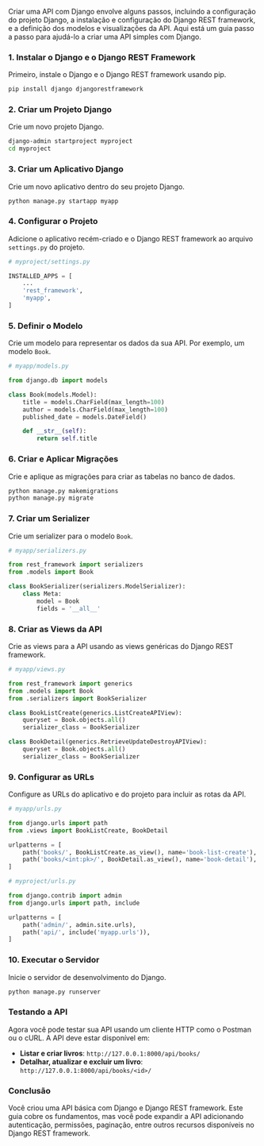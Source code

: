 Criar uma API com Django envolve alguns passos, incluindo a configuração do projeto Django, a instalação e configuração do Django REST framework, e a definição dos modelos e visualizações da API. Aqui está um guia passo a passo para ajudá-lo a criar uma API simples com Django.

### 1. **Instalar o Django e o Django REST Framework**
Primeiro, instale o Django e o Django REST framework usando pip.

```bash
pip install django djangorestframework
```

### 2. **Criar um Projeto Django**
Crie um novo projeto Django.

```bash
django-admin startproject myproject
cd myproject
```

### 3. **Criar um Aplicativo Django**
Crie um novo aplicativo dentro do seu projeto Django.

```bash
python manage.py startapp myapp
```

### 4. **Configurar o Projeto**
Adicione o aplicativo recém-criado e o Django REST framework ao arquivo `settings.py` do projeto.

```python
# myproject/settings.py

INSTALLED_APPS = [
    ...
    'rest_framework',
    'myapp',
]
```

### 5. **Definir o Modelo**
Crie um modelo para representar os dados da sua API. Por exemplo, um modelo `Book`.

```python
# myapp/models.py

from django.db import models

class Book(models.Model):
    title = models.CharField(max_length=100)
    author = models.CharField(max_length=100)
    published_date = models.DateField()

    def __str__(self):
        return self.title
```

### 6. **Criar e Aplicar Migrações**
Crie e aplique as migrações para criar as tabelas no banco de dados.

```bash
python manage.py makemigrations
python manage.py migrate
```

### 7. **Criar um Serializer**
Crie um serializer para o modelo `Book`.

```python
# myapp/serializers.py

from rest_framework import serializers
from .models import Book

class BookSerializer(serializers.ModelSerializer):
    class Meta:
        model = Book
        fields = '__all__'
```

### 8. **Criar as Views da API**
Crie as views para a API usando as views genéricas do Django REST framework.

```python
# myapp/views.py

from rest_framework import generics
from .models import Book
from .serializers import BookSerializer

class BookListCreate(generics.ListCreateAPIView):
    queryset = Book.objects.all()
    serializer_class = BookSerializer

class BookDetail(generics.RetrieveUpdateDestroyAPIView):
    queryset = Book.objects.all()
    serializer_class = BookSerializer
```

### 9. **Configurar as URLs**
Configure as URLs do aplicativo e do projeto para incluir as rotas da API.

```python
# myapp/urls.py

from django.urls import path
from .views import BookListCreate, BookDetail

urlpatterns = [
    path('books/', BookListCreate.as_view(), name='book-list-create'),
    path('books/<int:pk>/', BookDetail.as_view(), name='book-detail'),
]

# myproject/urls.py

from django.contrib import admin
from django.urls import path, include

urlpatterns = [
    path('admin/', admin.site.urls),
    path('api/', include('myapp.urls')),
]
```

### 10. **Executar o Servidor**
Inicie o servidor de desenvolvimento do Django.

```bash
python manage.py runserver
```

### Testando a API
Agora você pode testar sua API usando um cliente HTTP como o Postman ou o cURL. A API deve estar disponível em:

- **Listar e criar livros**: `http://127.0.0.1:8000/api/books/`
- **Detalhar, atualizar e excluir um livro**: `http://127.0.0.1:8000/api/books/<id>/`

### Conclusão
Você criou uma API básica com Django e Django REST framework. Este guia cobre os fundamentos, mas você pode expandir a API adicionando autenticação, permissões, paginação, entre outros recursos disponíveis no Django REST framework.
